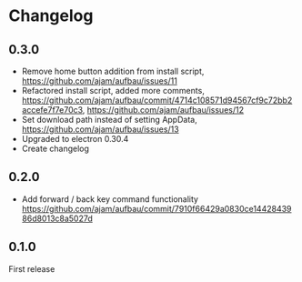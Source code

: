 Changelog
=========

## 0.3.0

* Remove home button addition from install script, https://github.com/ajam/aufbau/issues/11
* Refactored install script, added more comments, https://github.com/ajam/aufbau/commit/4714c108571d94567cf9c72bb2accefe7f7e70c3, https://github.com/ajam/aufbau/issues/12
* Set download path instead of setting AppData, https://github.com/ajam/aufbau/issues/13
* Upgraded to electron 0.30.4
* Create changelog

## 0.2.0 

* Add forward / back key command functionality https://github.com/ajam/aufbau/commit/7910f66429a0830ce1442843986d8013c8a5027d

## 0.1.0

First release
